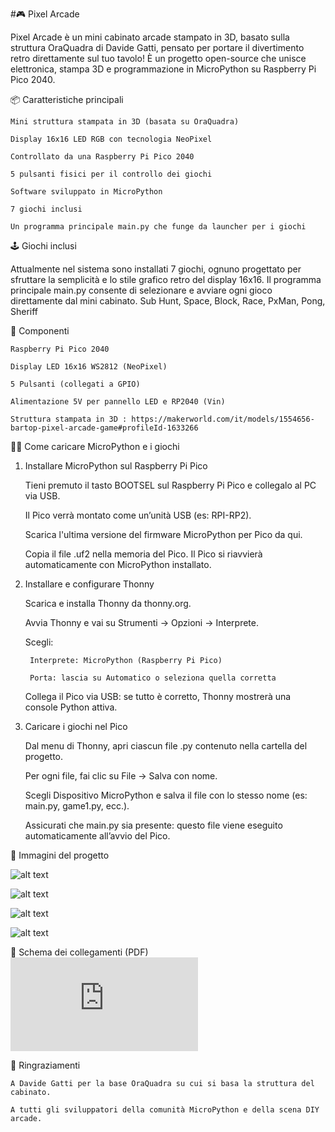 #🎮 Pixel Arcade

Pixel Arcade è un mini cabinato arcade stampato in 3D, basato sulla struttura OraQuadra di Davide Gatti, pensato per portare il divertimento retro direttamente sul tuo tavolo!
È un progetto open-source che unisce elettronica, stampa 3D e programmazione in MicroPython su Raspberry Pi Pico 2040.

📦 Caratteristiche principali

    Mini struttura stampata in 3D (basata su OraQuadra)

    Display 16x16 LED RGB con tecnologia NeoPixel

    Controllato da una Raspberry Pi Pico 2040

    5 pulsanti fisici per il controllo dei giochi

    Software sviluppato in MicroPython

    7 giochi inclusi

    Un programma principale main.py che funge da launcher per i giochi

🕹️ Giochi inclusi

Attualmente nel sistema sono installati 7 giochi, ognuno progettato per sfruttare la semplicità e lo stile grafico retro del display 16x16.
Il programma principale main.py consente di selezionare e avviare ogni gioco direttamente dal mini cabinato.
Sub Hunt, Space, Block, Race, PxMan, Pong, Sheriff

🧰 Componenti

    Raspberry Pi Pico 2040

    Display LED 16x16 WS2812 (NeoPixel)

    5 Pulsanti (collegati a GPIO)

    Alimentazione 5V per pannello LED e RP2040 (Vin)

    Struttura stampata in 3D : https://makerworld.com/it/models/1554656-bartop-pixel-arcade-game#profileId-1633266

🧑‍💻 Come caricare MicroPython e i giochi
1. Installare MicroPython sul Raspberry Pi Pico

    Tieni premuto il tasto BOOTSEL sul Raspberry Pi Pico e collegalo al PC via USB.

    Il Pico verrà montato come un’unità USB (es: RPI-RP2).

    Scarica l'ultima versione del firmware MicroPython per Pico da qui.

    Copia il file .uf2 nella memoria del Pico. Il Pico si riavvierà automaticamente con MicroPython installato.

2. Installare e configurare Thonny

    Scarica e installa Thonny da thonny.org.

    Avvia Thonny e vai su Strumenti → Opzioni → Interprete.

    Scegli:

        Interprete: MicroPython (Raspberry Pi Pico)

        Porta: lascia su Automatico o seleziona quella corretta

    Collega il Pico via USB: se tutto è corretto, Thonny mostrerà una console Python attiva.

3. Caricare i giochi nel Pico

    Dal menu di Thonny, apri ciascun file .py contenuto nella cartella del progetto.

    Per ogni file, fai clic su File → Salva con nome.

    Scegli Dispositivo MicroPython e salva il file con lo stesso nome (es: main.py, game1.py, ecc.).

    Assicurati che main.py sia presente: questo file viene eseguito automaticamente all’avvio del Pico.

📸 Immagini del progetto

![alt text](https://github.com/zeus074/Pixel-Arcade/blob/main/img/pixel_arcade2.jpg)

![alt text](https://github.com/zeus074/Pixel-Arcade/blob/main/img/pixel_arcade4.jpg)

![alt text](https://github.com/zeus074/Pixel-Arcade/blob/main/img/block.gif)

![alt text](https://github.com/zeus074/Pixel-Arcade/blob/main/img/pixel_arcade3.jpg)


📄 Schema dei collegamenti (PDF)
![alt text](https://github.com/zeus074/Pixel-Arcade/blob/main/schematic/Schematic_Pixel_Arcade.pdf)

📎 Ringraziamenti

    A Davide Gatti per la base OraQuadra su cui si basa la struttura del cabinato.

    A tutti gli sviluppatori della comunità MicroPython e della scena DIY arcade.